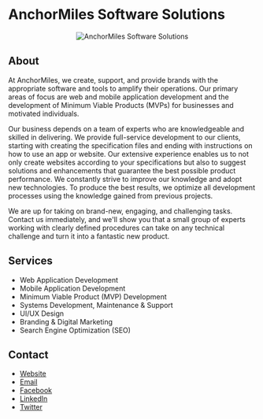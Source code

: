 # AnchorMiles Software Solutions

<div align='center'>
<img src='https://avatars.githubusercontent.com/u/138060993?s=200&v=4' alt='AnchorMiles Software Solutions' />
</div>

## About

At AnchorMiles, we create, support, and provide brands with the appropriate software and tools to amplify their operations. Our primary areas of focus are web and mobile application development and the development of Minimum Viable Products (MVPs) for businesses and motivated individuals.

Our business depends on a team of experts who are knowledgeable and skilled in delivering. We provide full-service development to our clients, starting with creating the specification files and ending with instructions on how to use an app or website. Our extensive experience enables us to not only create websites according to your specifications but also to suggest solutions and enhancements that guarantee the best possible product performance. We constantly strive to improve our knowledge and adopt new technologies. To produce the best results, we optimize all development processes using the knowledge gained from previous projects.

We are up for taking on brand-new, engaging, and challenging tasks. Contact us immediately, and we'll show you that a small group of experts working with clearly defined procedures can take on any technical challenge and turn it into a fantastic new product.

## Services

- Web Application Development
- Mobile Application Development
- Minimum Viable Product (MVP) Development
- Systems Development, Maintenance & Support
- UI/UX Design
- Branding & Digital Marketing
- Search Engine Optimization (SEO)

## Contact

- [Website](https://anchormiles.com)
- [Email](mailto:getintouchdesk@gmail.com)
- [Facebook](https://www.facebook.com/AnchorMilesSoftware)
- [LinkedIn](https://www.linkedin.com/company/anchormiles)
- [Twitter](https://twitter.com/anchormiles)